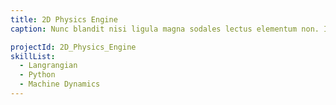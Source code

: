 ```yaml
---
title: 2D Physics Engine
caption: Nunc blandit nisi ligula magna sodales lectus elementum non. Integer id venenatis velit.

projectId: 2D_Physics_Engine
skillList:
  - Langrangian
  - Python
  - Machine Dynamics
---
```

